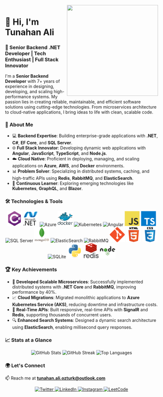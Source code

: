 <img src="https://media.giphy.com/media/v1.Y2lkPTc5MGI3NjExZmM4N2M1NzE4NDg0YWE5N2Q4NDdjMDRhMDJmNTY1NmJjNWRmODBjMSZjdD1n/MeJgB3yMMwIaHmKD4z/giphy.gif" align="right" width="300" height="300">

# 👋 Hi, I'm **Tunahan Ali** 
### 🚀 Senior Backend .NET Developer | Tech Enthusiast | Full Stack Innovator  


I'm a **Senior Backend Developer** with 7+ years of experience in designing, developing, and scaling high-performance systems. My passion lies in creating reliable, maintainable, and efficient software solutions using cutting-edge technologies. From microservices architecture to cloud-native applications, I bring ideas to life with clean, scalable code.  

### 🌟 **About Me**  
- 💻 **Backend Expertise**: Building enterprise-grade applications with **.NET**, **C#**, **EF Core**, and **SQL Server**.  
- 🌐 **Full Stack Innovator**: Developing dynamic web applications with **Angular**, **JavaScript**, **TypeScript**, and **Node.js**.  
- ☁️ **Cloud Native**: Proficient in deploying, managing, and scaling applications on **Azure**, **AWS**, and **Docker** environments.  
- 📊 **Problem Solver**: Specializing in distributed systems, caching, and high-traffic APIs using **Redis**, **RabbitMQ**, and **ElasticSearch**.  
- 🎯 **Continuous Learner**: Exploring emerging technologies like **Kubernetes**, **GraphQL**, and **Blazor**.  



### 🛠️ **Technologies & Tools**  
<p align="center">
  <img src="https://raw.githubusercontent.com/devicons/devicon/master/icons/csharp/csharp-original.svg" alt="C#" width="50" height="50"/>
  <img src="https://raw.githubusercontent.com/devicons/devicon/master/icons/dot-net/dot-net-original-wordmark.svg" alt=".NET" width="50" height="50"/>
  <img src="https://www.vectorlogo.zone/logos/microsoft_azure/microsoft_azure-icon.svg" alt="Azure" width="50" height="50"/>
  <img src="https://raw.githubusercontent.com/devicons/devicon/master/icons/docker/docker-original-wordmark.svg" alt="Docker" width="50" height="50"/>
  <img src="https://www.vectorlogo.zone/logos/kubernetes/kubernetes-icon.svg" alt="Kubernetes" width="50" height="50"/>
  <img src="https://angular.io/assets/images/logos/angular/angular.svg" alt="Angular" width="50" height="50"/>
  <img src="https://raw.githubusercontent.com/devicons/devicon/master/icons/javascript/javascript-original.svg" alt="JavaScript" width="50" height="50"/>
  <img src="https://raw.githubusercontent.com/devicons/devicon/master/icons/typescript/typescript-original.svg" alt="TypeScript" width="50" height="50"/>
  <img src="https://www.svgrepo.com/show/303229/microsoft-sql-server-logo.svg" alt="SQL Server" width="50" height="50"/>
  <img src="https://raw.githubusercontent.com/devicons/devicon/master/icons/mongodb/mongodb-original-wordmark.svg" alt="MongoDB" width="50" height="50"/>
  <img src="https://www.vectorlogo.zone/logos/elastic/elastic-icon.svg" alt="ElasticSearch" width="50" height="50"/>
  <img src="https://www.vectorlogo.zone/logos/rabbitmq/rabbitmq-icon.svg" alt="RabbitMQ" width="50" height="50"/>
  <img src="https://raw.githubusercontent.com/devicons/devicon/master/icons/git/git-original.svg" alt="Git" width="50" height="50"/>
  <img src="https://raw.githubusercontent.com/devicons/devicon/master/icons/html5/html5-original-wordmark.svg" alt="HTML5" width="50" height="50"/>
  <img src="https://raw.githubusercontent.com/devicons/devicon/master/icons/css3/css3-original-wordmark.svg" alt="CSS3" width="50" height="50"/>
  <img src="https://www.vectorlogo.zone/logos/sqlite/sqlite-icon.svg" alt="SQLite" width="50" height="50"/>
  <img src="https://raw.githubusercontent.com/devicons/devicon/master/icons/python/python-original.svg" alt="Python" width="50" height="50"/>
  <img src="https://raw.githubusercontent.com/devicons/devicon/master/icons/redis/redis-original-wordmark.svg" alt="Redis" width="50" height="50"/>
  <img src="https://raw.githubusercontent.com/devicons/devicon/master/icons/nodejs/nodejs-original-wordmark.svg" alt="Node.js" width="50" height="50"/>
</p>


### 🏆 **Key Achievements**  
- 🚀 **Developed Scalable Microservices**: Successfully implemented distributed systems with **.NET Core** and **RabbitMQ**, improving performance by 40%.  
- 📈 **Cloud Migrations**: Migrated monolithic applications to **Azure Kubernetes Service (AKS)**, reducing downtime and infrastructure costs.  
- 🔄 **Real-Time APIs**: Built responsive, real-time APIs with **SignalR** and **Redis**, supporting thousands of concurrent users.  
- 🔍 **Enhanced Search Systems**: Designed a dynamic search architecture using **ElasticSearch**, enabling millisecond query responses.  

### 📈 **Stats at a Glance**  
<p align="center">
  <img src="https://github-readme-stats.vercel.app/api?username=moongazing&show_icons=true&theme=radical" alt="GitHub Stats" />
  <img src="https://github-readme-streak-stats.herokuapp.com/?user=moongazing&theme=radical" alt="GitHub Streak" />
  <img src="https://github-readme-stats.vercel.app/api/top-langs?username=moongazing&show_icons=true&locale=en&layout=compact&theme=radical" alt="Top Languages" />
</p>



### 🌍 **Let's Connect**  
📫 Reach me at **tunahan.ali.ozturk@outlook.com**  

<p align="center">
  <a href="https://twitter.com/moongazing2" target="_blank">
    <img src="https://raw.githubusercontent.com/rahuldkjain/github-profile-readme-generator/master/src/images/icons/Social/twitter.svg" alt="Twitter" width="40" height="40"/>
  </a>
  <a href="https://linkedin.com/in/tunahan-ali-ozturk" target="_blank">
    <img src="https://raw.githubusercontent.com/rahuldkjain/github-profile-readme-generator/master/src/images/icons/Social/linked-in-alt.svg" alt="LinkedIn" width="40" height="40"/>
  </a>
  <a href="https://instagram.com/moongazinng" target="_blank">
    <img src="https://raw.githubusercontent.com/rahuldkjain/github-profile-readme-generator/master/src/images/icons/Social/instagram.svg" alt="Instagram" width="40" height="40"/>
  </a>
  <a href="https://www.leetcode.com/moongazing" target="_blank">
    <img src="https://raw.githubusercontent.com/rahuldkjain/github-profile-readme-generator/master/src/images/icons/Social/leet-code.svg" alt="LeetCode" width="40" height="40"/>
  </a>
</p>
